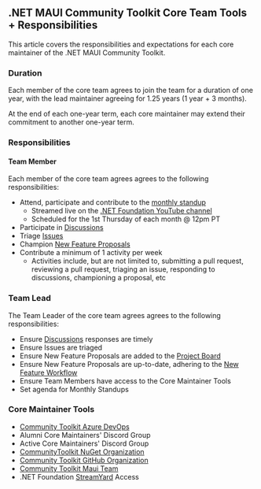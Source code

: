 ## .NET MAUI Community Toolkit Core Team Tools + Responsibilities

This article covers the responsibilities and expectations for each core maintainer of the .NET MAUI Community Toolkit. 

### Duration

Each member of the core team agrees to join the team for a duration of one year, with the lead maintainer agreeing for 1.25 years (1 year + 3 months). 

At the end of each one-year term, each core maintainer may extend their commitment to another one-year term.

### Responsibilities 

#### Team Member

Each member of the core team agrees agrees to the following responsibilities:
- Attend, participate and contribute to the [monthly standup](https://www.youtube.com/watch?v=0ZBh2Hl54ZY)
  - Streamed live on the [.NET Foundation YouTube channel](https://www.youtube.com/channel/UCiaZbznpWV1o-KLxj8zqR6A)
  - Scheduled for the 1st Thursday of each month @ 12pm PT
- Participate in [Discussions](https://github.com/CommunityToolkit/Maui/discussions)
- Triage [Issues](https://github.com/CommunityToolkit/Maui/issues)
- Champion [New Feature Proposals](https://github.com/CommunityToolkit/Maui/projects/1)
- Contribute a minimum of 1 activity per week
  - Activities include, but are not limited to, submitting a pull request, reviewing a pull request, triaging an issue, responding to discussions, championing a proposal, etc

### Team Lead

The Team Leader of the core team agrees agrees to the following responsibilities:
- Ensure [Discussions](https://github.com/CommunityToolkit/Maui/discussions) responses are timely
- Ensure Issues are triaged
- Ensure New Feature Proposals are added to the [Project Board](https://github.com/CommunityToolkit/Maui/projects/1) 
- Ensure New Feature Proposals are up-to-date, adhering to the [New Feature Workflow](https://github.com/CommunityToolkit/Maui#submitting-a-new-feature)
- Ensure Team Members have access to the Core Maintainer Tools
- Set agenda for Monthly Standups

### Core Maintainer Tools
- [Community Toolkit Azure DevOps](https://dev.azure.com/dotnet/CommunityToolkit)
- Alumni Core Maintainers' Discord Group
- Active Core Maintainers' Discord Group
- [CommunityToolkit NuGet Organization](https://www.nuget.org/profiles/Microsoft.Toolkit)
- [Community Toolkit GitHub Organization](https://github.com/orgs/CommunityToolkit/people/pending_invitations)
- [Community Toolkit Maui Team](https://github.com/orgs/CommunityToolkit/teams/maui/members)
- .NET Foundation [StreamYard](https://streamyard.com) Access